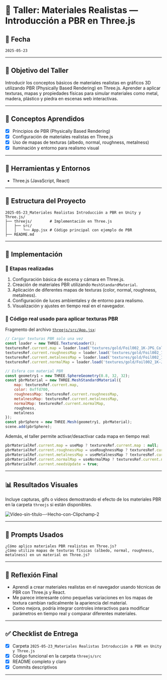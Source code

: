 # 🧪 Taller: Materiales Realistas — Introducción a PBR en Three.js

## 📅 Fecha
`2025-05-23`

---

## 🎯 Objetivo del Taller

Introducir los conceptos básicos de materiales realistas en gráficos 3D utilizando PBR (Physically Based Rendering) en Three.js. Aprender a aplicar texturas, mapas y propiedades físicas para simular materiales como metal, madera, plástico y piedra en escenas web interactivas.

---

## 🧠 Conceptos Aprendidos

- [x] Principios de PBR (Physically Based Rendering)
- [x] Configuración de materiales realistas en Three.js
- [x] Uso de mapas de texturas (albedo, normal, roughness, metalness)
- [x] Iluminación y entorno para realismo visual

---

## 🔧 Herramientas y Entornos

- Three.js (JavaScript, React)

---

## 📁 Estructura del Proyecto

```
2025-05-23_Materiales Realistas Introducción a PBR en Unity y Three.js/
├── threejs/        # Implementación en Three.js
│   ├── src/
│   │   └── App.jsx # Código principal con ejemplo de PBR
├── README.md
```

---

## 🧪 Implementación

### 🔹 Etapas realizadas
1. Configuración básica de escena y cámara en Three.js.
2. Creación de materiales PBR utilizando `MeshStandardMaterial`.
3. Aplicación de diferentes mapas de texturas (color, normal, roughness, metalness).
4. Configuración de luces ambientales y de entorno para realismo.
5. Visualización y ajustes en tiempo real en el navegador.

### 🔹 Código real usado para aplicar texturas PBR

Fragmento del archivo [`threejs/src/App.jsx`](threejs/src/App.jsx):

```javascript
// Cargar texturas PBR solo una vez
const loader = new THREE.TextureLoader();
texturesRef.current.map = loader.load('textures/gold/Foil002_1K-JPG_Color.jpg');
texturesRef.current.roughnessMap = loader.load('textures/gold/Foil002_1K-JPG_Roughness.jpg');
texturesRef.current.metalnessMap = loader.load('textures/gold/Foil002_1K-JPG_Metalness.jpg');
texturesRef.current.normalMap = loader.load('textures/gold/Foil002_1K-JPG_NormalGL.jpg');

// Esfera con material PBR
const geometry1 = new THREE.SphereGeometry(0.8, 32, 32);
const pbrMaterial = new THREE.MeshStandardMaterial({
    map: texturesRef.current.map,
    color: 0xffd700,
    roughnessMap: texturesRef.current.roughnessMap,
    metalnessMap: texturesRef.current.metalnessMap,
    normalMap: texturesRef.current.normalMap,
    roughness,
    metalness
});
const pbrSphere = new THREE.Mesh(geometry1, pbrMaterial);
scene.add(pbrSphere);
```

Además, el taller permite activar/desactivar cada mapa en tiempo real:

```javascript
pbrMaterialRef.current.map = useMap ? texturesRef.current.map : null;
pbrMaterialRef.current.roughnessMap = useRoughnessMap ? texturesRef.current.roughnessMap : null;
pbrMaterialRef.current.metalnessMap = useMetalnessMap ? texturesRef.current.metalnessMap : null;
pbrMaterialRef.current.normalMap = useNormalMap ? texturesRef.current.normalMap : null;
pbrMaterialRef.current.needsUpdate = true;
```

---

## 📊 Resultados Visuales

Incluye capturas, gifs o videos demostrando el efecto de los materiales PBR en la carpeta `threejs` si están disponibles.

![Vídeo-sin-título-‐-Hecho-con-Clipchamp-_2_](https://github.com/user-attachments/assets/d95827e8-6bf6-4900-9b44-92076971a8b3)


---

## 🧩 Prompts Usados

```text
¿Cómo aplico materiales PBR realistas en Three.js?
¿Cómo utilizo mapas de texturas físicas (albedo, normal, roughness, metalness) en un material en Three.js?
```

---

## 💬 Reflexión Final

- Aprendí a crear materiales realistas en el navegador usando técnicas de PBR con Three.js y React.
- Me parece interesante cómo pequeñas variaciones en los mapas de textura cambian radicalmente la apariencia del material.
- Como mejora, podría integrar controles interactivos para modificar parámetros en tiempo real y comparar diferentes materiales.

---

## ✅ Checklist de Entrega

- [x] Carpeta `2025-05-23_Materiales Realistas Introducción a PBR en Unity y Three.js`
- [x] Código funcional en la carpeta `threejs/src`
- [x] README completo y claro
- [x] Commits descriptivos

---
